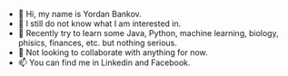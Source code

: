- 👋 Hi, my name is Yordan Bankov.
- 👀 I still do not know what I am interested in.
- 🌱 Recently try to learn some Java, Python, machine learning, biology, phisics, finances, etc. but nothing serious.
- 💞️ Not looking to collaborate with anything for now.
- 📫 You can find me in Linkedin and Facebook.

<!---
yordan-bankov/yordan-bankov is a ✨ special ✨ repository because its `README.md` (this file) appears on your GitHub profile.
You can click the Preview link to take a look at your changes.
--->
